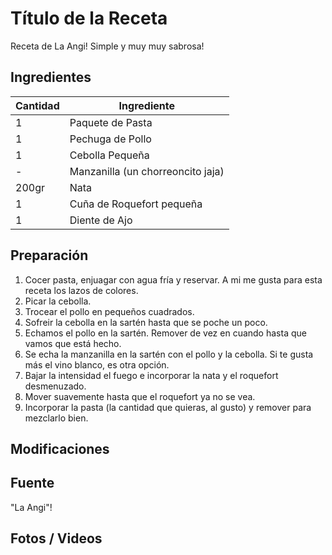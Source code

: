 # Título de la Receta

Receta de La Angi! Simple y muy muy sabrosa!

## Ingredientes

| Cantidad  | Ingrediente |
| --- | --- |
| 1 | Paquete de Pasta |
| 1 | Pechuga de Pollo |
| 1 | Cebolla Pequeña |
| - | Manzanilla (un chorreoncito jaja) | 
| 200gr | Nata | 
| 1 | Cuña de Roquefort pequeña | 
| 1 | Diente de Ajo | 

## Preparación

1. Cocer pasta, enjuagar con agua fría y reservar. A mi me gusta para esta receta los lazos de colores.
1. Picar la cebolla.
2. Trocear el pollo en pequeños cuadrados.
3. Sofreir la cebolla en la sartén hasta que se poche un poco.
4. Echamos el pollo en la sartén. Remover de vez en cuando hasta que vamos que está hecho.
5. Se echa la manzanilla en la sartén con el pollo y la cebolla. Si te gusta más el vino blanco, es otra opción.
6. Bajar la intensidad el fuego e incorporar la nata y el roquefort desmenuzado.
7. Mover suavemente hasta que el roquefort ya no se vea.
8. Incorporar la pasta (la cantidad que quieras, al gusto) y remover para mezclarlo bien.

## Modificaciones

## Fuente

"La Angi"!

## Fotos / Videos
